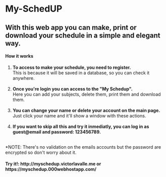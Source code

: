 # My-SchedUP
## With this web app you can make, print or download your schedule in a simple and elegant way.

<h4>How it works</h4>
<ol>
  <li><b>To access to make your schedule, you need to register.</b> <br>This is because it will be saved in a database, so you can check it anywhere.</li>
  <br>
  <li><b>Once you're login you can access to the "My Schedup".</b> <br>Here you can add your subjects, delete them, print them and download them.</li>
  <br>
  <li><b>You can change your name or delete your account on the main page.</b> <br>Just click your name and it'll show a window with these actions.</li>
  <br>
  <li><b>If you want to skip all this and try it inmediatly, you can log in as guest@email and password: 123456789.</b></li>
</ol>
<br>
*NOTE: There's no validation on the emails accounts but the password are encrypted so don't worry about it.
<br>
<h4>Try it!: http://myschedup.victorlavalle.me or https://myschedup.000webhostapp.com/</h4>
